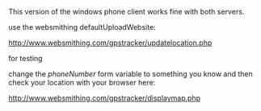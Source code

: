 This version of the windows phone client works fine with both servers. 

use the websmithing defaultUploadWebsite:

http://www.websmithing.com/gpstracker/updatelocation.php 

for testing 

change the *phoneNumber* form variable to something you know and then check your location with your browser here: 
 
http://www.websmithing.com/gpstracker/displaymap.php